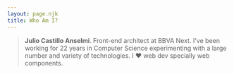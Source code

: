 ```yaml
---
layout: page.njk
title: Who Am I?
---
```



> **Julio Castillo Anselmi**. Front-end architect at BBVA Next. I've been working for 22 years in Computer Science experimenting with a large number and variety of technologies.
> I ❤️ web dev specially web components.

